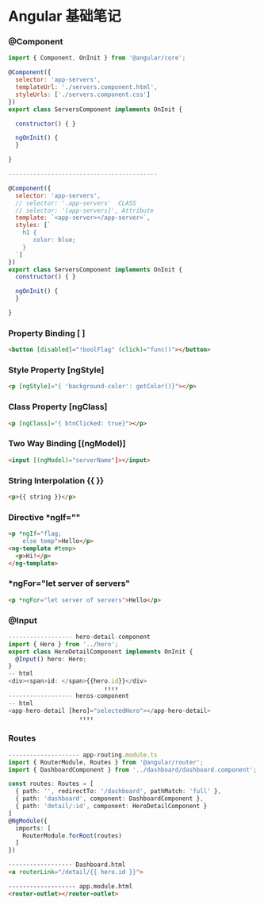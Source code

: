 # Angular 基础笔记



### @Component
````js
import { Component, OnInit } from '@angular/core';

@Component({
  selector: 'app-servers',
  templateUrl: './servers.component.html',
  styleUrls: ['./servers.component.css']
})
export class ServersComponent implements OnInit {

  constructor() { }

  ngOnInit() {
  }

}

------------------------------------------

@Component({
  selector: 'app-servers',
  // selector: '.app-servers'  CLASS
  // selector: '[app-servers]', Attribute
  template: `<app-server></app-server>`,
  styles: [`
    h1 {
       color: blue; 
    }
  `]
})
export class ServersComponent implements OnInit {
  constructor() { }

  ngOnInit() {
  }

}
````

### Property Binding [ ]
```html
<button [disabled]="!boolFlag" (click)="func()"></button>
```
### Style Property [ngStyle]
```html
<p [ngStyle]="{ 'background-color': getColor()}"></p>
```
### Class Property [ngClass]
```html
<p [ngClass]="{ btnClicked: true}"></p>
```

### Two Way Binding [(ngModel)]
```html
<input [(ngModel)="serverName"]></input>

```

### String Interpolation {{ }}
```html
<p>{{ string }}</p>
```

### Directive *ngIf="" 
```html
<p *ngIf="flag; 
    else temp">Hello</p>
<ng-template #temp>
  <p>Hi!</p>
</ng-template>
```

### *ngFor="let server of servers"
```html
<p *ngFor="let server of servers">Hello</p>
```

### @Input
```ts
------------------ hero-detail-component
import { Hero } from '../hero';
export class HeroDetailComponent implements OnInit {
  @Input() hero: Hero;
}
-- html
<div><span>id: </span>{{hero.id}}</div>
                           ↑↑↑↑
------------------ heros-component
-- html
<app-hero-detail [hero]="selectedHero"></app-hero-detail>
                    ↑↑↑↑
```

### Routes

```ts
-------------------- app-routing.module.ts
import { RouterModule, Routes } from '@angular/router';
import { DashboardComponent } from '../dashboard/dashboard.component';

const routes: Routes = [
  { path: '', redirectTo: '/dashboard', pathMatch: 'full' },
  { path: 'dashboard', component: DashboardComponent },
  { path: 'detail/:id', component: HeroDetailComponent }
]
@NgModule({
  imports: [
    RouterModule.forRoot(routes)
  ]
})

```
```html
------------------ Dashboard.html
<a routerLink="/detail/{{ hero.id }}">

------------------- app.module.html
<router-outlet></router-outlet>
```